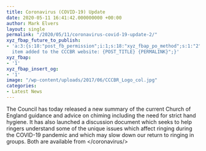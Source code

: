 ```yaml
---
title: Coronavirus (COVID-19) Update
date: 2020-05-11 16:41:42.000000000 +00:00
author: Mark Elvers
layout: single
permalink: "/2020/05/11/coronavirus-covid-19-update-2/"
xyz_fbap_future_to_publish:
- 'a:3:{s:18:"post_fb_permission";i:1;s:18:"xyz_fbap_po_method";s:1:"2";s:16:"xyz_fbap_message";s:62:"News
  item added to the CCCBR website: {POST_TITLE} {PERMALINK}";}'
xyz_fbap:
- '1'
xyz_fbap_insert_og:
- '1'
image: "/wp-content/uploads/2017/06/CCCBR_Logo_col.jpg"
categories:
- Latest News
---
```

The Council has today released a new summary of the current Church of England guidance and advice on chiming including the need for strict hand hygiene. It has also launched a discussion document which seeks to help ringers understand some of the unique issues which affect ringing during the COVID-19 pandemic and which may slow down our return to ringing in groups. Both are available from </coronavirus/>
